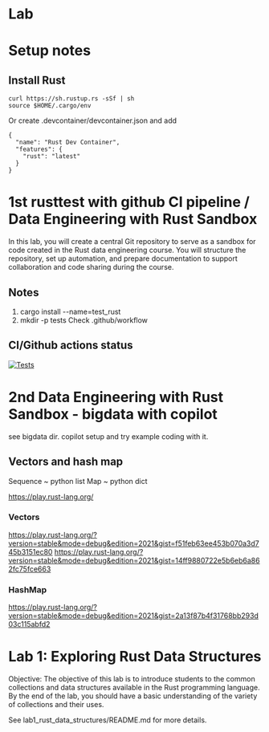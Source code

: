 # Lab

# Setup notes
## Install Rust
```
curl https://sh.rustup.rs -sSf | sh
source $HOME/.cargo/env
```
Or create .devcontainer/devcontainer.json and add
```
{
  "name": "Rust Dev Container",
  "features": {
    "rust": "latest"
  }
}
```

# 1st rusttest with github CI pipeline / Data Engineering with Rust Sandbox

In this lab, you will create a central Git repository to serve as a sandbox for code created in the Rust data engineering course. You will structure the repository, set up automation, and prepare documentation to support collaboration and code sharing during the course.

## Notes
1. cargo install --name=test_rust
2. mkdir -p tests
Check .github/workflow

## CI/Github actions status
[![Tests](https://github.com/rojala/test_rst_mod_/actions/workflows/test.yml/badge.svg)](https://github.com/rojala/test_rst_mod_/actions/workflows/test.yml)

# 2nd Data Engineering with Rust Sandbox - bigdata with copilot
see bigdata dir.
copilot setup and try example coding with it.

## Vectors and hash map
Sequence ~ python list
Map ~ python dict


https://play.rust-lang.org/
### Vectors
https://play.rust-lang.org/?version=stable&mode=debug&edition=2021&gist=f51feb63ee453b070a3d745b3151ec80
https://play.rust-lang.org/?version=stable&mode=debug&edition=2021&gist=14ff9880722e5b6eb6a862fc75fce663

### HashMap
https://play.rust-lang.org/?version=stable&mode=debug&edition=2021&gist=2a13f87b4f31768bb293d03c115abfd2

# Lab 1: Exploring Rust Data Structures

Objective: The objective of this lab is to introduce students to the common collections and data structures available in the Rust programming language. By the end of the lab, you should have a basic understanding of the variety of collections and their uses.

See lab1_rust_data_structures/README.md for more details.
